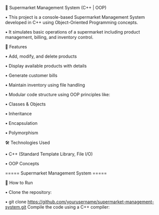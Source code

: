🛒 Supermarket Management System (C++ | OOP)

• This project is a console-based Supermarket Management System developed in C++ using Object-Oriented Programming concepts.

• It simulates basic operations of a supermarket including product management, billing, and inventory control.

🚀 Features

• Add, modify, and delete products

• Display available products with details

• Generate customer bills

• Maintain inventory using file handling

• Modular code structure using OOP principles like:

• Classes & Objects

• Inheritance

• Encapsulation

• Polymorphism

🛠 Technologies Used

• C++ (Standard Template Library, File I/O)

• OOP Concepts

===== Supermarket Management System =====


📌 How to Run

• Clone the repository:

• git clone https://github.com/yourusername/supermarket-management-system.git
Compile the code using a C++ compiler:
